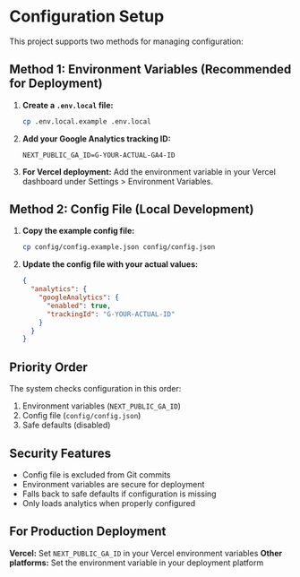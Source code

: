 # Configuration Setup

This project supports two methods for managing configuration:

## Method 1: Environment Variables (Recommended for Deployment)

1. **Create a `.env.local` file:**
   ```bash
   cp .env.local.example .env.local
   ```

2. **Add your Google Analytics tracking ID:**
   ```env
   NEXT_PUBLIC_GA_ID=G-YOUR-ACTUAL-GA4-ID
   ```

3. **For Vercel deployment:** Add the environment variable in your Vercel dashboard under Settings > Environment Variables.

## Method 2: Config File (Local Development)

1. **Copy the example config file:**
   ```bash
   cp config/config.example.json config/config.json
   ```

2. **Update the config file with your actual values:**
   ```json
   {
     "analytics": {
       "googleAnalytics": {
         "enabled": true,
         "trackingId": "G-YOUR-ACTUAL-ID"
       }
     }
   }
   ```

## Priority Order

The system checks configuration in this order:
1. Environment variables (`NEXT_PUBLIC_GA_ID`)
2. Config file (`config/config.json`)
3. Safe defaults (disabled)

## Security Features

- Config file is excluded from Git commits
- Environment variables are secure for deployment
- Falls back to safe defaults if configuration is missing
- Only loads analytics when properly configured

## For Production Deployment

**Vercel:** Set `NEXT_PUBLIC_GA_ID` in your Vercel environment variables
**Other platforms:** Set the environment variable in your deployment platform
